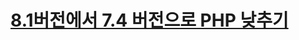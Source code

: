 # [8.1버전에서 7.4 버전으로 PHP 낮추기](https://velog.io/@bona/PHP-%EB%B2%84%EC%A0%84-%EB%8B%A4%EC%9A%B4%EA%B7%B8%EB%A0%88%EC%9D%B4%EB%93%9C-%EC%9B%90%ED%95%98%EB%8A%94-%EB%B2%84%EC%A0%84-%EC%84%A0%ED%83%9D%ED%95%98%EA%B8%B0)
